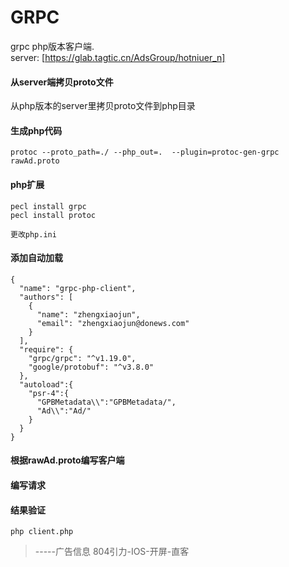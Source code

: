 GRPC
====

grpc php版本客户端.   
server: [https://glab.tagtic.cn/AdsGroup/hotniuer_n]

#### 从server端拷贝proto文件

从php版本的server里拷贝proto文件到php目录

#### 生成php代码

`protoc --proto_path=./ --php_out=.  --plugin=protoc-gen-grpc  rawAd.proto`

#### php扩展
```
pecl install grpc
pecl install protoc

更改php.ini
```

#### 添加自动加载

```$xslt
{
  "name": "grpc-php-client",
  "authors": [
    {
      "name": "zhengxiaojun",
      "email": "zhengxiaojun@donews.com"
    }
  ],
  "require": {
    "grpc/grpc": "^v1.19.0",
    "google/protobuf": "^v3.8.0"
  },
  "autoload":{
    "psr-4":{
      "GPBMetadata\\":"GPBMetadata/",
      "Ad\\":"Ad/"
    }
  }
}
```

#### 根据rawAd.proto编写客户端

#### 编写请求

#### 结果验证

`php client.php`  

> -----广告信息
  804引力-IOS-开屏-直客